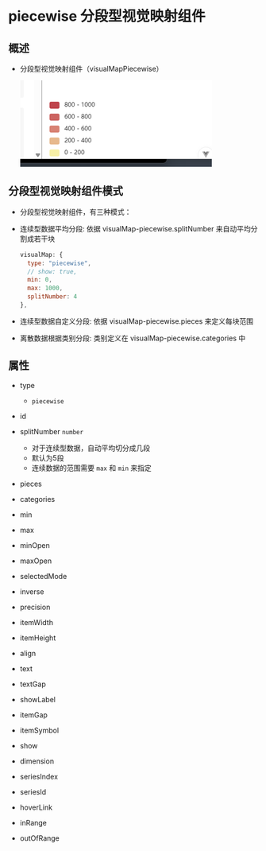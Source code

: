 # piecewise 分段型视觉映射组件

## 概述

+ 分段型视觉映射组件（visualMapPiecewise）

  ![alt text](images/type之piecewise.png)

## 分段型视觉映射组件模式

+ 分段型视觉映射组件，有三种模式：

+ 连续型数据平均分段: 依据 visualMap-piecewise.splitNumber 来自动平均分割成若干块

  ```js
  visualMap: {
    type: "piecewise",
    // show: true,
    min: 0,
    max: 1000,
    splitNumber: 4
  },
  ```

+ 连续型数据自定义分段: 依据 visualMap-piecewise.pieces 来定义每块范围
+ 离散数据根据类别分段: 类别定义在 visualMap-piecewise.categories 中

## 属性

+ type

  + `piecewise`

+ id
+ splitNumber `number`

  + 对于连续型数据，自动平均切分成几段
  + 默认为5段
  + 连续数据的范围需要 `max` 和 `min` 来指定

+ pieces
+ categories
+ min
+ max
+ minOpen
+ maxOpen
+ selectedMode
+ inverse
+ precision
+ itemWidth
+ itemHeight
+ align
+ text
+ textGap
+ showLabel
+ itemGap
+ itemSymbol
+ show
+ dimension
+ seriesIndex
+ seriesId
+ hoverLink
+ inRange
+ outOfRange

